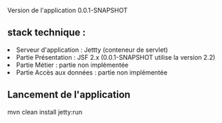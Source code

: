 Version de l'application 0.0.1-SNAPSHOT

 <h2>stack technique :</h2>
   <li> Serveur d'application : Jettty (conteneur de servlet)
   <li> Partie Présentation : JSF 2.x (0.0.1-SNAPSHOT utilise la version 2.2)
   <li> Partie Métier : partie non implémentée
   <li> Partie Accès aux données : partie non implémentée
   
   <h2>Lancement de l'application</h2>
   mvn clean install jetty:run
